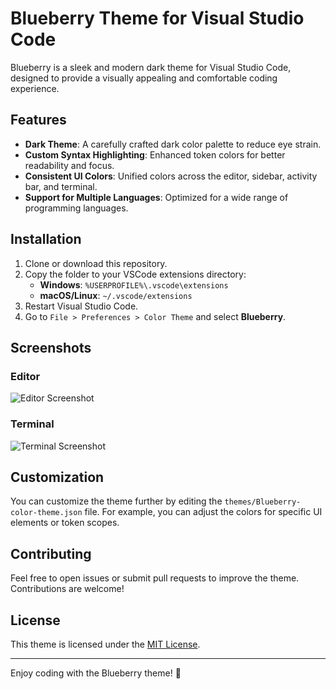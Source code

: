 # Blueberry Theme for Visual Studio Code

Blueberry is a sleek and modern dark theme for Visual Studio Code, designed to provide a visually appealing
and comfortable coding experience.

## Features

- **Dark Theme**: A carefully crafted dark color palette to reduce eye strain.
- **Custom Syntax Highlighting**: Enhanced token colors for better readability and focus.
- **Consistent UI Colors**: Unified colors across the editor, sidebar, activity bar, and terminal.
- **Support for Multiple Languages**: Optimized for a wide range of programming languages.

## Installation

1. Clone or download this repository.
2. Copy the folder to your VSCode extensions directory:
   - **Windows**: `%USERPROFILE%\.vscode\extensions`
   - **macOS/Linux**: `~/.vscode/extensions`
3. Restart Visual Studio Code.
4. Go to `File > Preferences > Color Theme` and select **Blueberry**.

## Screenshots

### Editor

![Editor Screenshot](https://via.placeholder.com/800x400?text=Editor+Screenshot)

### Terminal

![Terminal Screenshot](https://via.placeholder.com/800x400?text=Terminal+Screenshot)

## Customization

You can customize the theme further by editing the `themes/Blueberry-color-theme.json` file. For example, you
can adjust the colors for specific UI elements or token scopes.

## Contributing

Feel free to open issues or submit pull requests to improve the theme. Contributions are welcome!

## License

This theme is licensed under the [MIT License](LICENSE).

---

Enjoy coding with the Blueberry theme! 🍇
